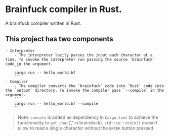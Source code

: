 # Brainfuck compiler in Rust.
A brainfuck compiler written in Rust.

## This project has two components
    - Interpreter
        - The interpreter lazily parses the input each character at a time. To invoke the interpreter run passing the source `brainfuck` code in the argument. 
        ```
        cargo run -- hello_world.bf
        ```
    - Compiler
        - The compiler converts the `brainfuck` code into `Rust` code into the `output` directory. To invoke the compiler pass `--compile` in the argument.
        ```
        cargo run -- hello_world.bf --compile
        ```

> Note: `console` is added as dependency in `Cargo.toml` to achieve the functionality to `get_char`(',' in brainduck). `std::io::stdin()` doesn't allow to read a single character without the `ENTER` button pressed.

